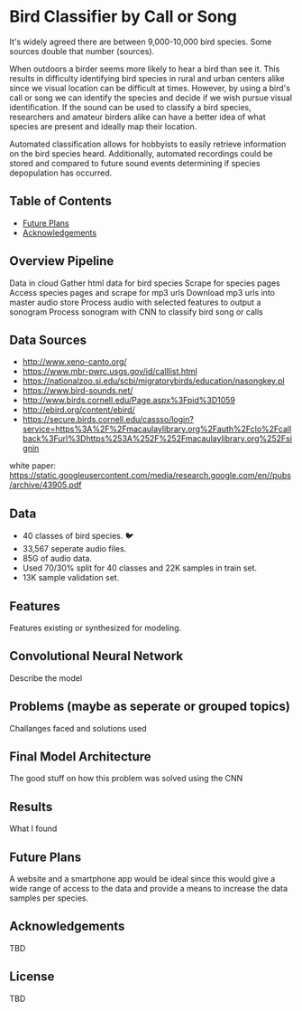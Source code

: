 # Bird Classifier by Call or Song

It's widely agreed there are between 9,000-10,000 bird species. Some sources double that number (sources).

When outdoors a birder seems more likely to hear a bird than see it. This results in difficulty identifying bird species in rural and urban centers alike since we visual location can be difficult at times. However, by using a bird's call or song we can identify the species and decide if we wish pursue visual identification. If the sound can be used to classify a bird species, researchers and amateur birders alike can have a better idea of what species are present and ideally map their location.

Automated classification allows for hobbyists to easily retrieve information on the bird species heard. Additionally, automated recordings could be stored and compared to future sound events determining if species depopulation has occurred.

## Table of Contents

- [Future Plans](#future-plans)
- [Acknowledgements](#acknowledgements)


## Overview Pipeline
Data in cloud
Gather html data for bird species
Scrape for species pages
Access species pages and scrape for mp3 urls
Download mp3 urls into master audio store
Process audio with selected features to output a sonogram
Process sonogram with CNN to classify bird song or calls



## Data Sources
- http://www.xeno-canto.org/
- https://www.mbr-pwrc.usgs.gov/id/calllist.html
- https://nationalzoo.si.edu/scbi/migratorybirds/education/nasongkey.pl
- https://www.bird-sounds.net/
- http://www.birds.cornell.edu/Page.aspx%3Fpid%3D1059
- http://ebird.org/content/ebird/
- https://secure.birds.cornell.edu/cassso/login?service=https%3A%2F%2Fmacaulaylibrary.org%2Fauth%2Fclo%2Fcallback%3Furl%3Dhttps%253A%252F%252Fmacaulaylibrary.org%252Fsignin

white paper:
https://static.googleusercontent.com/media/research.google.com/en//pubs/archive/43905.pdf

## Data
- 40 classes of bird species. :bird:
- 33,567 seperate audio files.
- 85G of audio data.
- Used 70/30% split for 40 classes and 22K samples in train set.
- 13K sample validation set.


## Features
Features existing or synthesized for modeling.

## Convolutional Neural Network

Describe the model

## Problems (maybe as seperate or grouped topics)
Challanges faced and solutions used

## Final Model Architecture

The good stuff on how this problem was solved using the CNN

## Results

What I found

## Future Plans

A website and a smartphone app would be ideal since this would give a wide range of access to the data and provide a means to increase the data samples per species.

## Acknowledgements
TBD

## License
TBD
